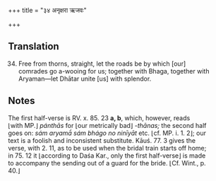 +++
title = "३४ अनृक्षरा ऋजवः"

+++
## Translation
34. Free from thorns, straight, let the roads be by which \[our\]  
comrades go a-wooing for us; together with Bhaga, together with  
Aryaman—let Dhātar unite \[us\] with splendor.

## Notes
The first half-verse is RV. x. 85. 23 **a, b**, which, however, reads  
⌊with MP.⌋ *pánthās* for ⌊our metrically bad⌋ *-thānas;* the second half  
goes on: *sám aryamā́ sám bhágo no ninīyāt* etc. ⌊cf. MP. i. 1. 2⌋; our  
text is a foolish and inconsistent substitute. Kāuś. 77. 3 gives the  
verse, with 2. 11, as to be used when the bridal train starts off home;  
in 75. 12 it ⌊according to Daśa Kar., only the first half-verse⌋ is made  
to accompany the sending out of a guard for the bride. ⌊Cf. Wint., p.  
40.⌋
